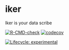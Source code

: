 # iker
Iker is your data scribe

<!-- badges: start -->

[![R-CMD-check](https://github.com/thekangaroofactory/iker/actions/workflows/r-cmd-check.yaml/badge.svg)](https://github.com/thekangaroofactory/iker/actions/workflows/r-cmd-check.yaml)
[![codecov](https://codecov.io/gh/thekangaroofactory/iker/graph/badge.svg?token=7P74NK51JJ)](https://codecov.io/gh/thekangaroofactory/iker)

[![Lifecycle: experimental](https://img.shields.io/badge/lifecycle-experimental-orange.svg)](https://lifecycle.r-lib.org/articles/stages.html#experimental)
<!-- badges: end -->
